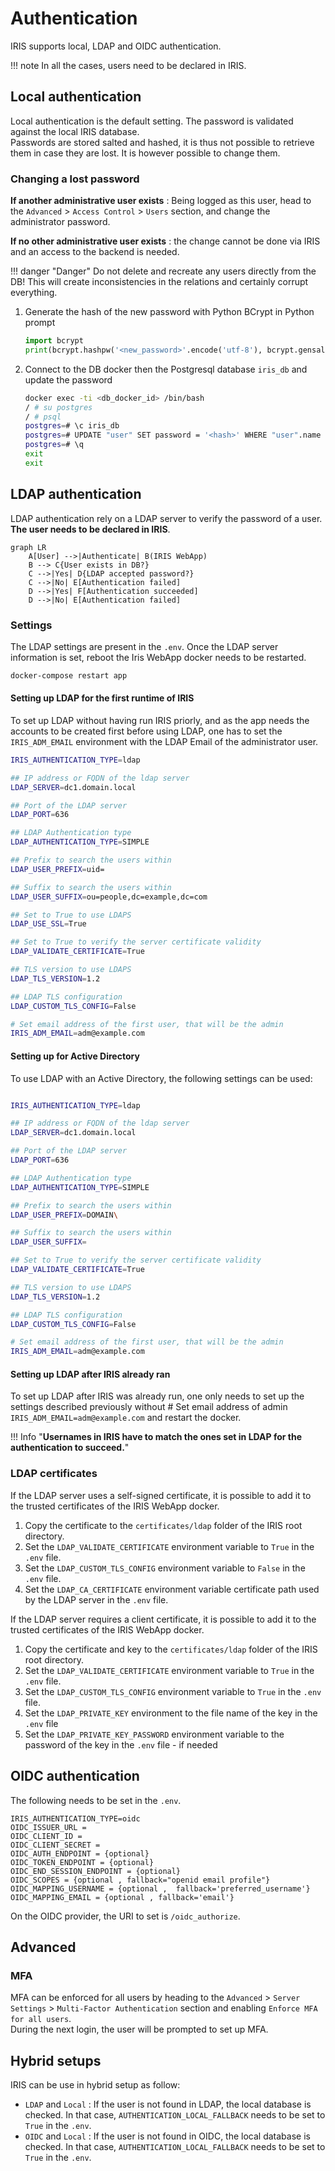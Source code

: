 # Authentication 
IRIS supports local, LDAP and OIDC authentication. 

!!! note 
    In all the cases, users need to be declared in IRIS.   

## Local authentication 
Local authentication is the default setting. The password is validated against the local IRIS database.  
Passwords are stored salted and hashed, it is thus not possible to retrieve them in case they are lost. It is however possible to change them.   

### Changing a lost password
**If another administrative user exists** : Being logged as this user, head to the `Advanced` > `Access Control` > `Users` section, and change the administrator password. 

**If no other administrative user exists** : the change cannot be done via IRIS and an access to the backend is needed.  

!!! danger "Danger"
    Do not delete and recreate any users directly from the DB! This will create inconsistencies in the relations and certainly corrupt everything. 

1. Generate the hash of the new password with Python BCrypt in Python prompt
   
    ```python
    import bcrypt
    print(bcrypt.hashpw('<new_password>'.encode('utf-8'), bcrypt.gensalt()))
    ```

2. Connect to the DB docker then the Postgresql database `iris_db` and update the password 

    ```bash
    docker exec -ti <db_docker_id> /bin/bash
    / # su postgres
    / # psql
    postgres=# \c iris_db 
    postgres=# UPDATE "user" SET password = '<hash>' WHERE "user".name = 'administrator';
    postgres=# \q
    exit
    exit
    ```


## LDAP authentication 
LDAP authentication rely on a LDAP server to verify the password of a user.    
**The user needs to be declared in IRIS**.   

```mermaid
graph LR
    A[User] -->|Authenticate| B(IRIS WebApp)
    B --> C{User exists in DB?}
    C -->|Yes| D{LDAP accepted password?}
    C -->|No| E[Authentication failed]
    D -->|Yes| F[Authentication succeeded]
    D -->|No| E[Authentication failed]
```

### Settings 
The LDAP settings are present in the `.env`. Once the LDAP server information is set, reboot the Iris WebApp docker needs to be restarted.  

```bash
docker-compose restart app
```

#### Setting up LDAP for the first runtime of IRIS 
To set up LDAP without having run IRIS priorly, and as the app needs the accounts to be created first before using LDAP, one has to set the `IRIS_ADM_EMAIL` environment with the LDAP Email of the administrator user.  

```bash title="Example of LDAP configuration for first run"
IRIS_AUTHENTICATION_TYPE=ldap

## IP address or FQDN of the ldap server
LDAP_SERVER=dc1.domain.local

## Port of the LDAP server
LDAP_PORT=636

## LDAP Authentication type
LDAP_AUTHENTICATION_TYPE=SIMPLE

## Prefix to search the users within 
LDAP_USER_PREFIX=uid=

## Suffix to search the users within
LDAP_USER_SUFFIX=ou=people,dc=example,dc=com

## Set to True to use LDAPS
LDAP_USE_SSL=True

## Set to True to verify the server certificate validity
LDAP_VALIDATE_CERTIFICATE=True

## TLS version to use LDAPS
LDAP_TLS_VERSION=1.2

## LDAP TLS configuration 
LDAP_CUSTOM_TLS_CONFIG=False

# Set email address of the first user, that will be the admin 
IRIS_ADM_EMAIL=adm@example.com 
```

#### Setting up for Active Directory
To use LDAP with an Active Directory, the following settings can be used: 

```bash title="Example of LDAP configuration for first run with Active Directory"

IRIS_AUTHENTICATION_TYPE=ldap

## IP address or FQDN of the ldap server
LDAP_SERVER=dc1.domain.local

## Port of the LDAP server
LDAP_PORT=636

## LDAP Authentication type
LDAP_AUTHENTICATION_TYPE=SIMPLE

## Prefix to search the users within
LDAP_USER_PREFIX=DOMAIN\

## Suffix to search the users within
LDAP_USER_SUFFIX=

## Set to True to verify the server certificate validity
LDAP_VALIDATE_CERTIFICATE=True

## TLS version to use LDAPS
LDAP_TLS_VERSION=1.2

## LDAP TLS configuration 
LDAP_CUSTOM_TLS_CONFIG=False

# Set email address of the first user, that will be the admin
IRIS_ADM_EMAIL=adm@example.com 
```


#### Setting up LDAP after IRIS already ran
To set up LDAP after IRIS was already run, one only needs to set up the settings described previously without # Set email address of admin 
`IRIS_ADM_EMAIL=adm@example.com` and restart the docker.  


!!! Info "**Usernames in IRIS have to match the ones set in LDAP for the authentication to succeed.**" 


### LDAP certificates
If the LDAP server uses a self-signed certificate, it is possible to add it to the trusted certificates of the IRIS WebApp docker. 

1. Copy the certificate to the `certificates/ldap` folder of the IRIS root directory.
2. Set the `LDAP_VALIDATE_CERTIFICATE` environment variable to `True` in the `.env` file.
3. Set the `LDAP_CUSTOM_TLS_CONFIG` environment variable to `False` in the `.env` file.
4. Set the `LDAP_CA_CERTIFICATE` environment variable certificate path used by the LDAP server in the `.env` file.

If the LDAP server requires a client certificate, it is possible to add it to the trusted certificates of the IRIS WebApp docker. 

1. Copy the certificate and key to the `certificates/ldap` folder of the IRIS root directory.
2. Set the `LDAP_VALIDATE_CERTIFICATE` environment variable to `True` in the `.env` file.
3. Set the `LDAP_CUSTOM_TLS_CONFIG` environment variable to `True` in the `.env` file.
4. Set the `LDAP_PRIVATE_KEY` environment to the file name of the key in the `.env` file 
5. Set the `LDAP_PRIVATE_KEY_PASSWORD` environment variable to the password of the key in the `.env` file - if needed 


## OIDC authentication

The following needs to be set in the `.env`.  

```
IRIS_AUTHENTICATION_TYPE=oidc
OIDC_ISSUER_URL = 
OIDC_CLIENT_ID = 
OIDC_CLIENT_SECRET = 
OIDC_AUTH_ENDPOINT = {optional}
OIDC_TOKEN_ENDPOINT = {optional}
OIDC_END_SESSION_ENDPOINT = {optional}
OIDC_SCOPES = {optional , fallback="openid email profile"}
OIDC_MAPPING_USERNAME = {optional ,  fallback='preferred_username'}
OIDC_MAPPING_EMAIL = {optional , fallback='email'}
```

On the OIDC provider, the URI to set is `/oidc_authorize`.   

## Advanced 

### MFA 

MFA can be enforced for all users by heading to the `Advanced` > `Server Settings` > `Multi-Factor Authentication` section and enabling `Enforce MFA for all users`.   
During the next login, the user will be prompted to set up MFA.  

## Hybrid setups

IRIS can be use in hybrid setup as follow: 

- `LDAP` and `Local` : If the user is not found in LDAP, the local database is checked. In that case, `AUTHENTICATION_LOCAL_FALLBACK` needs to be set to `True` in the `.env`. 
- `OIDC` and `Local` : If the user is not found in OIDC, the local database is checked. In that case, `AUTHENTICATION_LOCAL_FALLBACK` needs to be set to `True` in the `.env`. 